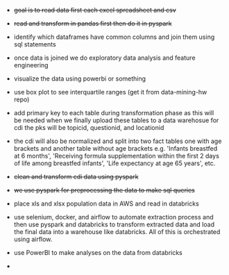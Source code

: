 * <s>goal is to read data first each excel spreadsheet and csv</s>
* <s>read and transform in pandas first then do it in pyspark</s>
* identify which dataframes have common columns and join them using sql statements
* once data is joined we do exploratory data analysis and feature engineering
* visualize the data using powerbi or something
* use box plot to see interquartile ranges (get it from data-mining-hw repo)

* add primary key to each table during transformation phase as this will be needed when we finally upload these tables to a data warehosue for cdi the pks will be topicid, questionid, and locationid
* the cdi will also be normalized and split into two fact tables one with age brackets and another table without age brackets e.g. 'Infants breastfed at 6 months', 'Receiving formula supplementation within the first 2 days of life among breastfed infants', 'Life expectancy at age 65 years', etc.
* <s>clean and transform cdi data using pyspark</s>
* <s>we use pyspark for preprocessing the data to make sql queries</s>
* place xls and xlsx population data in AWS and read in databricks

* use selenium, docker, and airflow to automate extraction process and then use pyspark and databricks to transform extracted data and load the final data into a warehouse like databricks. All of this is orchestrated using airflow. 

* use PowerBI to make analyses on the data from databricks

* 